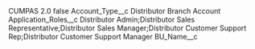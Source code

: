 <?xml version="1.0" encoding="UTF-8"?>
<CustomMetadata xmlns="http://soap.sforce.com/2006/04/metadata" xmlns:xsi="http://www.w3.org/2001/XMLSchema-instance" xmlns:xsd="http://www.w3.org/2001/XMLSchema">
    <label>CUMPAS 2.0</label>
    <protected>false</protected>
    <values>
        <field>Account_Type__c</field>
        <value xsi:type="xsd:string">Distributor Branch Account</value>
    </values>
    <values>
        <field>Application_Roles__c</field>
        <value xsi:type="xsd:string">Distributor Admin;Distributor Sales Representative;Distributor Sales Manager;Distributor Customer Support Rep;Distributor Customer Support Manager</value>
    </values>
    <values>
        <field>BU_Name__c</field>
        <value xsi:nil="true"/>
    </values>
</CustomMetadata>
